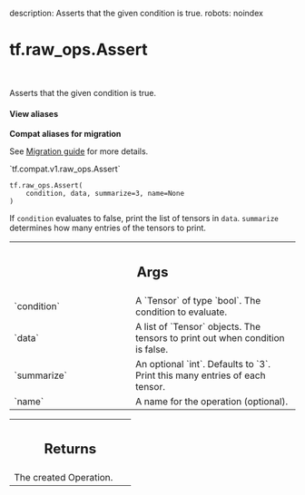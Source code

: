 description: Asserts that the given condition is true.
robots: noindex

# tf.raw_ops.Assert

<!-- Insert buttons and diff -->

<table class="tfo-notebook-buttons tfo-api nocontent" align="left">

</table>



Asserts that the given condition is true.


<section class="expandable">
  <h4 class="showalways">View aliases</h4>
  <p>
<b>Compat aliases for migration</b>
<p>See
<a href="https://www.tensorflow.org/guide/migrate">Migration guide</a> for
more details.</p>
<p>`tf.compat.v1.raw_ops.Assert`</p>
</p>
</section>

<pre class="devsite-click-to-copy prettyprint lang-py tfo-signature-link">
<code>tf.raw_ops.Assert(
    condition, data, summarize=3, name=None
)
</code></pre>



<!-- Placeholder for "Used in" -->

If `condition` evaluates to false, print the list of tensors in `data`.
`summarize` determines how many entries of the tensors to print.

<!-- Tabular view -->
 <table class="responsive fixed orange">
<colgroup><col width="214px"><col></colgroup>
<tr><th colspan="2"><h2 class="add-link">Args</h2></th></tr>

<tr>
<td>
`condition`<a id="condition"></a>
</td>
<td>
A `Tensor` of type `bool`. The condition to evaluate.
</td>
</tr><tr>
<td>
`data`<a id="data"></a>
</td>
<td>
A list of `Tensor` objects.
The tensors to print out when condition is false.
</td>
</tr><tr>
<td>
`summarize`<a id="summarize"></a>
</td>
<td>
An optional `int`. Defaults to `3`.
Print this many entries of each tensor.
</td>
</tr><tr>
<td>
`name`<a id="name"></a>
</td>
<td>
A name for the operation (optional).
</td>
</tr>
</table>



<!-- Tabular view -->
 <table class="responsive fixed orange">
<colgroup><col width="214px"><col></colgroup>
<tr><th colspan="2"><h2 class="add-link">Returns</h2></th></tr>
<tr class="alt">
<td colspan="2">
The created Operation.
</td>
</tr>

</table>


